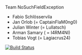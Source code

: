 Team NoSuchFieldException
- Fabio Schlösservila
- Jan Orlob (= CaptainFlaM0ng0)
- Julian Winter (= Lullatsch)
- Arman Samary ( = I4RM4NI)
- Tobias Vogt (= Lagiacrus24)

[![Build Status](https://travis-ci.org/ProPra16/programmierpraktikum-abschlussprojekt-nosuchfieldexception.svg?branch=master)](https://travis-ci.org/ProPra16/programmierpraktikum-abschlussprojekt-nosuchfieldexception)

